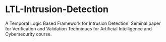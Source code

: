 # LTL-Intrusion-Detection
A Temporal Logic Based Framework for Intrusion Detection. Seminal paper for Verification and Validation Techniques for Artificial Intelligence and Cybersecurity course.

